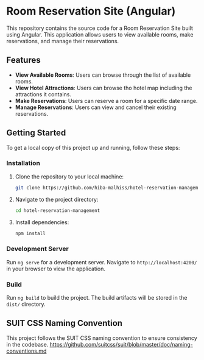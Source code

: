 # Room Reservation Site (Angular)

This repository contains the source code for a Room Reservation Site built using Angular. This application allows users to view available rooms, make reservations, and manage their reservations.

## Features

- **View Available Rooms**: Users can browse through the list of available rooms.
- **View Hotel Attractions**: Users can browse tho hotel map including the attractions it contains.
- **Make Reservations**: Users can reserve a room for a specific date range.
- **Manage Reservations**: Users can view and cancel their existing reservations.

## Getting Started

To get a local copy of this project up and running, follow these steps:

### Installation

1. Clone the repository to your local machine:

   ```bash
   git clone https://github.com/hiba-malhiss/hotel-reservation-management.git
   ```

2. Navigate to the project directory:

   ```bash
   cd hotel-reservation-management
   ```

3. Install dependencies:

   ```bash
   npm install
   ```

### Development Server

Run `ng serve` for a development server. Navigate to `http://localhost:4200/` in your browser to view the application.

### Build

Run `ng build` to build the project. The build artifacts will be stored in the `dist/` directory.

## SUIT CSS Naming Convention

This project follows the SUIT CSS naming convention to ensure consistency in the codebase.
https://github.com/suitcss/suit/blob/master/doc/naming-conventions.md